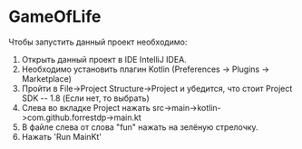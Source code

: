 # GameOfLife

Чтобы запустить данный проект необходимо:

1. Открыть данный проект в IDE IntelliJ IDEA.
2. Необходимо установить плагин Kotlin (Preferences -> Plugins -> Marketplace)
3. Пройти в File->Project Structure->Project и убедится, что стоит Project SDK -- 1.8 (Если нет, то выбрать)
3. Слева во вкладке Project нажать src->main->kotlin->com.github.forrestdp->main.kt
5. В файле слева от слова "fun" нажать на зелёную стрелочку.
6. Нажать 'Run MainKt'
